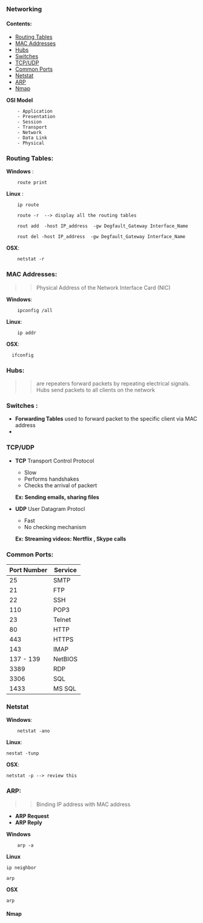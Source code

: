 ### Networking 

#### Contents:

- [Routing Tables](https://github.com/nairuzabulhul/General-Commands/blob/master/Netwokring/Networking%20Commands.md#routing-tables)
- [MAC Addresses](https://github.com/nairuzabulhul/General-Commands/blob/master/Netwokring/Networking%20Commands.md#mac-addresses)
- [Hubs](https://github.com/nairuzabulhul/General-Commands/blob/master/Netwokring/Networking%20Commands.md#hubs)
- [Switches](https://github.com/nairuzabulhul/General-Commands/blob/master/Netwokring/Networking%20Commands.md#switches)
- [TCP/UDP](https://github.com/nairuzabulhul/General-Commands/blob/master/Netwokring/Networking%20Commands.md#tcpudp)
- [Common Ports](https://github.com/nairuzabulhul/General-Commands/blob/master/Netwokring/Networking%20Commands.md#common-ports)
- [Netstat](https://github.com/nairuzabulhul/General-Commands/blob/master/Netwokring/Networking%20Commands.md#netstat)
- [ARP](https://github.com/nairuzabulhul/General-Commands/blob/master/Netwokring/Networking%20Commands.md#arp)
-  [Nmap](https://github.com/nairuzabulhul/General-Commands/blob/master/Netwokring/Networking%20Commands.md#nmap)


__OSI Model__
        
        - Application 
        - Presentation 
        - Session
        - Transport 
        - Network
        - Data Link
        - Physical 
    
    
### Routing Tables: 

   __Windows__ : 
        
        route print 

   __Linux__ :
    
        ip route 
        
        route -r  --> display all the routing tables  
        
        rout add  -host IP_address  -gw Degfault_Gateway Interface_Name    
        
        rout del -host IP_address  -gw Degfault_Gateway Interface_Name  
        
   __OSX__:
    
        netstat -r 
        

### MAC Addresses: 

>> Physical Address of the Network Interface Card (NIC)

 __Windows__:
    
        ipconfig /all
        

__Linux__:

        ip addr
        
__OSX__:

      ifconfig 
        
        


### Hubs:

>> are repeaters forward packets by repeating electrical signals. Hubs send packets to all clients on the network 


### Switches : 

>>  

- __Forwarding Tables__ used to forward packet to the specific client via MAC address
- 


### TCP/UDP

- __TCP__ Transport Control Protocol 
    
    - Slow 
    - Performs handshakes 
    - Checks the arrival of packert

    __Ex: Sending emails, sharing files__

- __UDP__ User Datagram Protocl 

    - Fast 
    - No checking mechanism 

    __Ex: Streaming videos: Nertflix , Skype calls__


### Common Ports:
| Port Number  | Service  |
|---|---|
| 25   | SMTP   |
| 21   |  FTP |
| 22   | SSH |
| 110  |  POP3 |
| 23   |  Telnet |
| 80   | HTTP   |
| 443  |  HTTPS |
| 143  | IMAP   |
| 137 - 139| NetBIOS   |
| 3389 |  RDP |
| 3306 | SQL |
|  1433| MS SQL |


### Netstat
    
__Windows__:
    
        netstat -ano 
        

__Linux__:

    nestat -tunp 
    

__OSX__:

    netstat -p --> review this 
        
    
### ARP: 

>> Binding IP address with MAC address

   - __ARP Request__ 
   - __ARP Reply__ 

__Windows__

        arp -a
        
__Linux__

    ip neighbor 
    
    arp 
    
__OSX__

    arp 
    

    
#### Nmap







